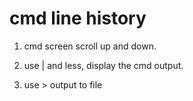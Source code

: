 # cmd line history

1. cmd screen scroll up and down.

2. use | and less, display the cmd output.

3. use > output to file

